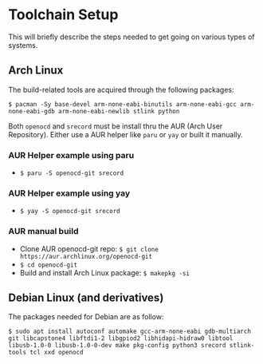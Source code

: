 # Toolchain Setup

This will briefly describe the steps needed to get going on various
types of systems.

## Arch Linux

The build-related tools are acquired through the following packages:

`$ pacman -Sy base-devel arm-none-eabi-binutils arm-none-eabi-gcc
arm-none-eabi-gdb arm-none-eabi-newlib stlink python`

Both `openocd` and `srecord` must be install thru the AUR
(Arch User Repository). Either use a AUR helper like `paru` or `yay` or
built it manually.

### AUR Helper example using paru

- `$ paru -S openocd-git srecord`

### AUR Helper example using yay

- `$ yay -S openocd-git srecord`

### AUR manual build

- Clone AUR openocd-git repo: `$ git clone https://aur.archlinux.org/openocd-git`
- `$ cd openocd-git`
- Build and install Arch Linux package: `$ makepkg -si`

## Debian Linux (and derivatives)

The packages needed for Debian are as follow:

`$ sudo apt install autoconf automake gcc-arm-none-eabi gdb-multiarch
 git libcapstone4 libftdi1-2 libgpiod2 libhidapi-hidraw0 libtool
 libusb-1.0-0 libusb-1.0-0-dev make pkg-config python3 srecord
 stlink-tools tcl xxd openocd`
